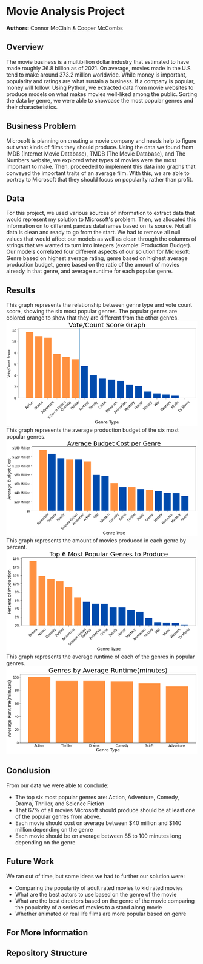 # Movie Analysis Project
**Authors:** Connor McClain & Cooper McCombs

## Overview
The movie business is a multibillion dollar industry that estimated to have made roughly 36.8 billion as of 2021. On average, movies made in the U.S tend to make around 373.2 million worldwide. While money is important, popularity and ratings are what sustain a business. If a company is popular, money will follow. Using Python, we extracted data from movie websites to produce models on what makes movies well-liked among the public. Sorting the data by genre, we were able to showcase the most popular genres and their characteristics. 

## Business Problem
Microsoft is planning on creating a movie company and needs help to figure out what kinds of films they should produce. Using the data we found from IMDB (Internet Movie Database), TMDB (The Movie Database), and The Numbers website, we explored what types of movies were the most important to make. Then, proceeded to implement this data into graphs that conveyed the important traits of an average film. With this, we are able to portray to Microsoft that they should focus on popularity rather than profit.

## Data
 For this project, we used various sources of information to extract data that would represent my solution to Microsoft's problem. Then, we allocated this information on to different pandas dataframes based on its source. Not all data is clean and ready to go from the start. We had to remove all null values that would affect our models as well as clean through the columns of strings that we wanted to turn into integers (example: Production Budget). Our models correlated four different aspects of our solution for Microsoft: Genre based on highest average rating, genre based on highest average production budget, genre based on the ratio of the amount of movies already in that genre, and average runtime for each popular genre.

## Results
This graph represents the relationship between genre type and vote count score, showing the six most popular genres. The popular genres are colored orange to show that they are different from the other genres.
![](./Graphs/VoteCountScore.png)
This graph represents the average production budget of the six most popular genres.
![](./Graphs/Average_Budget_Cost_per_Genre.png)
This graph represents the amount of movies produced in each genre by percent.
![](./Graphs/Top_6_Most_Popular_Genres_to_Produce.png)
This graph represents the average runtime of each of the genres in popular genres.
![](./Graphs/Genres_by_Average_Runtime(minutes).png)

## Conclusion
From our data we were able to conclude:
- The top six most popular genres are: Action, Adventure, Comedy, Drama, Thriller, and Science Fiction
- That 67% of all movies Microsoft should produce should be at least one of the popular genres from above.
- Each movie should cost on average between $40 million and $140 million depending on the genre
- Each movie should be on average between 85 to 100 minutes long depending on the genre
## Future Work
We ran out of time, but some ideas we had to further our solution were:
- Comparing the popularity of adult rated movies to kid rated movies
- What are the best actors to use based on the genre of the movie
- What are the best directors based on the genre of the movie
comparing the popularity of a series of movies to a stand along movie
- Whether animated or real life films are more popular based on genre
## For More Information

## Repository Structure


